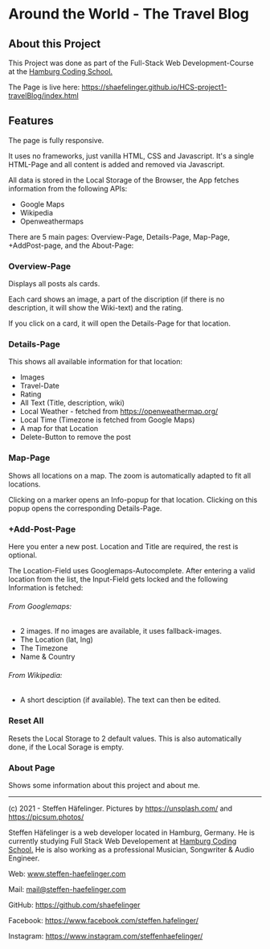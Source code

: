 # Around the World - The Travel Blog



## About this Project

This Project was done as part of the Full-Stack Web Development-Course at the [Hamburg Coding School.](https://hamburgcodingschool.com/)

The Page is live here: https://shaefelinger.github.io/HCS-project1-travelBlog/index.html

## Features

The page is fully responsive.  

It uses no frameworks, just vanilla HTML, CSS and Javascript. It's a single HTML-Page and all content is added and removed via Javascript.

All data is stored in the Local Storage of the Browser, the App fetches information from the following APIs:

- Google Maps
- Wikipedia
- Openweathermaps

There are 5 main pages: Overview-Page, Details-Page, Map-Page, +AddPost-page, and the About-Page: 

### Overview-Page

Displays all posts als cards.

Each card shows an image, a part of the discription (if there is no description, it will show the Wiki-text) and the rating.

If you click on a card, it will open the Details-Page for that location.

### Details-Page

This shows all available information for that location:

- Images
- Travel-Date
- Rating
- All Text (Title, description, wiki)
- Local Weather - fetched from https://openweathermap.org/
- Local Time (Timezone is fetched from Google Maps)
- A map for that Location
- Delete-Button to remove the post

### Map-Page

Shows all locations on a map. The zoom is automatically adapted to fit all locations.

Clicking on a marker opens an Info-popup for that location. Clicking on this popup opens the corresponding Details-Page. 

### +Add-Post-Page

Here you enter a new post. Location and Title are required, the rest is optional. 

The Location-Field uses Googlemaps-Autocomplete.  After entering a valid location from the list, the Input-Field gets locked and the following Information is fetched:

###### From Googlemaps:

- 2 images. If no images are available, it uses fallback-images. 
- The Location (lat, lng)
- The Timezone
- Name & Country

###### From Wikipedia:

- A short desciption  (if available). The text can then be edited.

### Reset All

Resets the Local Storage to 2 default values. This is also automatically done, if the Local Sorage is empty.

### About Page

Shows some information about this project and about me.

------

(c) 2021 - Steffen Häfelinger. Pictures by https://unsplash.com/ and https://picsum.photos/  

Steffen Häfelinger is a web developer located in Hamburg, Germany. He is currently studying Full Stack Web Developement at [Hamburg Coding School.](https://hamburgcodingschool.com/) He is also working as a professional Musician, Songwriter & Audio Engineer.

Web: www.steffen-haefelinger.com

Mail: mail@steffen-haefelinger.com

GitHub: https://github.com/shaefelinger

Facebook: https://www.facebook.com/steffen.hafelinger/

Instagram: https://www.instagram.com/steffenhaefelinger/


